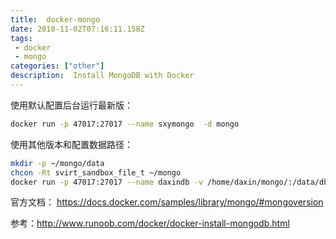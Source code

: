```yaml
---
title:  docker-mongo
date: 2018-11-02T07:16:11.158Z
tags: 
 - docker
 - mongo
categories: ["other"]
description:  Install MongoDB with Docker
---
```


使用默认配置后台运行最新版：
```bash
docker run -p 47017:27017 --name sxymongo  -d mongo
```

使用其他版本和配置数据路径：
```bash
mkdir -p ~/mongo/data
chcon -Rt svirt_sandbox_file_t ~/mongo
docker run -p 47017:27017 --name daxindb -v /home/daxin/mongo/:/data/db -d mongo:3.4 --replSet "rs0"
```

官方文档：
https://docs.docker.com/samples/library/mongo/#mongoversion

参考：http://www.runoob.com/docker/docker-install-mongodb.html